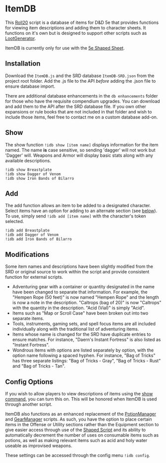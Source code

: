 # ItemDB
This [Roll20](http://roll20.net/) script is a database of items for D&D 5e that provides functions for viewing item descriptions and adding them to character sheets. It functions on it's own but is designed to support other scripts such as [LootGenerator](https://github.com/blawson69/LootGenerator).

ItemDB is currently only for use with the [5e Shaped Sheet](http://github.com/mlenser/roll20-character-sheets/tree/master/5eShaped).

## Installation
Download the `ItemDB.js` and the SRD database `ItemDB-SRD.json` from the project root folder. Add the .js file to the API _before_ adding the .json file to ensure database import.

There are additional database enhancements in the `db enhancements` folder for those who have the requisite compendium upgrades. You can download and add them to the API after the SRD database file. If you own other expansions or rule books that are not included in that folder and wish to include those items, feel free to contact me on a custom database add-on.

## Show
The show function `!idb show [item name]` displays information for the item named. The name **is** case sensitive, so sending 'dagger' will not work but 'Dagger' will. Weapons and Armor will display basic stats along with any available descriptions.
```
!idb show Breastplate
!idb show Dagger of Venom
!idb show Iron Bands of Bilarro
```

## Add
The add function allows an item to be added to a designated character. Select items have an option for adding to an alternate section (see [below](#options)). To use, simply send `!idb add [item name]` with the character's token selected.
```
!idb add Breastplate
!idb add Dagger of Venom
!idb add Iron Bands of Bilarro
```

## Modifications
Some item names and descriptions have been slightly modified from the SRD or original source to work within the script and provide consistent function for external scripts.
- Adventuring gear with a container or quantity designated in the name have been changed to separate that information. For example, the "Hempen Rope (50 feet)" is now named "Hempen Rope" and the length is now a note in the description. "Caltrops (bag of 20)" is now "Caltrops" with the quantity in the description. "Acid (Vial)" is simply "Acid".
- Items such as "Map or Scroll Case" have been broken out into two separate items.
- Tools, instruments, gaming sets, and spell focus items are all included individually along with the traditional list of adventuring items.
- Items whose name is changed for the SRD have duplicate entries to ensure matches. For instance, "Daern's Instant Fortress" is also listed as "Instant Fortress".
- Wondrous items with options are listed separately by option, with the option name following a spaced hyphen. For instance, "Bag of Tricks" has three separate listings: "Bag of Tricks - Gray", "Bag of Tricks - Rust" and "Bag of Tricks - Tan".

## Config Options
If you wish to allow players to view descriptions of items using the [show command](#show), you can turn this on. This will be honored when ItemDB is used through another script.

ItemDB also functions as an enhanced replacement of the [PotionManager](https://github.com/blawson69/PotionManager) and [GearManager](https://github.com/blawson69/GearManager) scripts. As such, you have the option to place certain items in the Offense or Utility sections rather than the Equipment section to give easier access through use of the [Shaped Script](https://github.com/mlenser/roll20-api-scripts/tree/master/5eShapedScript) and its ability to automatically decrement the number of uses on consumable items such as potions, as well as making relevant items such as acid and holy water useable as improvised weapons.

These settings can be accessed through the config menu `!idb config`.
